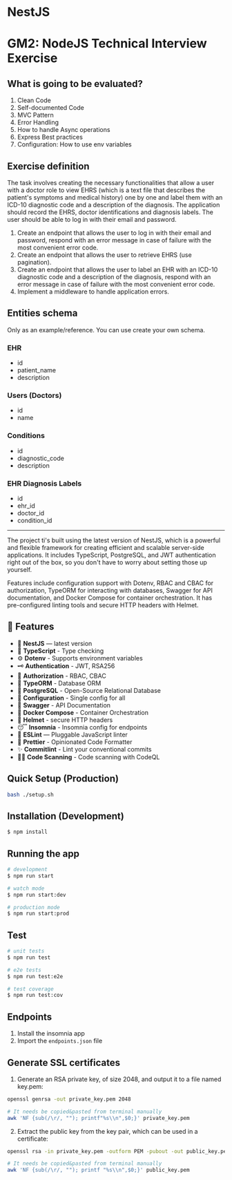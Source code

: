 # NestJS

# GM2: NodeJS Technical Interview Exercise

## What is going to be evaluated?

1. Clean Code
2. Self-documented Code
3. MVC Pattern
4. Error Handling
5. How to handle Async operations
6. Express Best practices
7. Configuration: How to use env variables 


## Exercise definition

The task involves creating the necessary functionalities that allow a user with a doctor role to view EHRS (which is a text file that describes the patient's symptoms and medical history) one by one and label them with an ICD-10 diagnostic code and a description of the diagnosis. The application should record the EHRS, doctor identifications and diagnosis labels. The user should be able to log in with their email and password.

1. Create an endpoint that allows the user to log in with their email and password, respond with an error message in case of failure with the most convenient error code.
2. Create an endpoint that allows the user to retrieve EHRS (use pagination).
3. Create an endpoint that allows the user to label an EHR with an ICD-10 diagnostic code and a description of the diagnosis, respond with an error message in case of failure with the most convenient error code.
4. Implement a middleware to handle application errors.

## Entities schema

Only as an example/reference. You can use create your own schema.

### EHR

* id
* patient_name
* description

### Users (Doctors)

* id
* name

### Conditions

* id
* diagnostic_code
* description

### EHR Diagnosis Labels

* id
* ehr_id
* doctor_id
* condition_id

-------

The project ti's built using the latest version of NestJS, which is a powerful and flexible framework for creating efficient and scalable server-side applications. It includes TypeScript, PostgreSQL, and JWT authentication right out of the box, so you don't have to worry about setting those up yourself.

Features include configuration support with Dotenv, RBAC and CBAC for authorization, TypeORM for interacting with databases, Swagger for API documentation, and Docker Compose for container orchestration. It has pre-configured linting tools and secure HTTP headers with Helmet.

## 🚀 Features

- 📱 **NestJS** — latest version
- 🎉 **TypeScript** - Type checking
- ⚙️ **Dotenv** - Supports environment variables
- 🗝 **Authentication** - JWT, RSA256
- 🏬 **Authorization** - RBAC, CBAC
- 🏪 **TypeORM** - Database ORM
- 🏪 **PostgreSQL** - Open-Source Relational Database
- 🧠 **Configuration** - Single config for all
- 📃 **Swagger** - API Documentation
- 🐳 **Docker Compose** - Container Orchestration
- 🔐 **Helmet** - secure HTTP headers
- 😴 **Insomnia** - Insomnia config for endpoints
- 📏 **ESLint** — Pluggable JavaScript linter
- 💖 **Prettier** - Opinionated Code Formatter
- ✨ **Commitlint** - Lint your conventional commits
- 🕵️‍♂️ **Code Scanning** - Code scanning with CodeQL

## Quick Setup (Production)

```bash
bash ./setup.sh
```

## Installation (Development)

```bash
$ npm install
```

## Running the app

```bash
# development
$ npm run start

# watch mode
$ npm run start:dev

# production mode
$ npm run start:prod
```

## Test

```bash
# unit tests
$ npm run test

# e2e tests
$ npm run test:e2e

# test coverage
$ npm run test:cov
```

## Endpoints

1. Install the insomnia app
2. Import the `endpoints.json` file

## Generate SSL certificates

1.  Generate an RSA private key, of size 2048, and output it to a file named key.pem:

```bash
openssl genrsa -out private_key.pem 2048
```

```bash
# It needs be copied&pasted from terminal manually
awk 'NF {sub(/\r/, ""); printf"%s\\n",$0;}' private_key.pem
```

2.  Extract the public key from the key pair, which can be used in a certificate:

```bash
openssl rsa -in private_key.pem -outform PEM -pubout -out public_key.pem
```

```bash
# It needs be copied&pasted from terminal manually
awk 'NF {sub(/\r/, ""); printf "%s\\n",$0;}' public_key.pem
```
